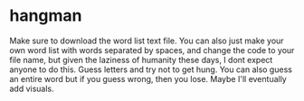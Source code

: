 # hangman
Make sure to download the word list text file.
You can also just make your own word list with words separated by spaces, and change the code to your file name, but given the laziness of humanity these days, I dont expect anyone to do this.
Guess letters and try not to get hung.
You can also guess an entire word but if you guess wrong, then you lose.
Maybe I'll eventually add visuals.
